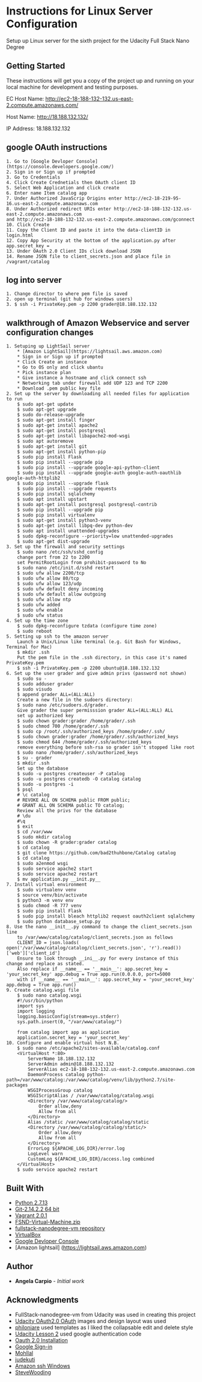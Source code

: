 # Instructions for Linux Server Configuration

Setup up Linux server for the sixth project for the Udacity Full Stack Nano Degree

## Getting Started
These instructions will get you a copy of the project up and running on your local machine for development and testing purposes.

EC Host Name: http://ec2-18-188-132-132.us-east-2.compute.amazonaws.com/

Host Name: http://18.188.132.132/

IP Address: 18.188.132.132

## google OAuth instructions

```
1. Go to [Google Devloper Console](https://console.developers.google.com/)
2. Sign in or Sign up if prompted
3. Go to Credentials
4. Click Create Crednetials then OAuth client ID
5. Select Web Application and click create
6. Enter name Item catalog app
7. Under Authorized JavaScrip Origins enter http://ec2-18-219-95-16.us-east-2.compute.amazonaws.com
8. Under Authorized redirect URIs enter http://ec2-18-188-132-132.us-east-2.compute.amazonaws.com 
and http://ec2-18-188-132-132.us-east-2.compute.amazonaws.com/gconnect
10. Click Create
11. Copy the Client ID and paste it into the data-clientID in login.html
12. Copy App Security at the bottom of the application.py after app.secret_key =
13. Under OAuth 2.0 Client IDs click download JSON
14. Rename JSON file to client_secrets.json and place file in /vagrant/catalog
```
## log into server
```
1. Change director to where pem file is saved
2. open up terminal (git hub for windows users)
3. $ ssh -i PrivateKey.pem -p 2200 grader@18.188.132.132
```

## walkthrough of Amazon Webservice and server configuration changes

```
1. Setuping up LightSail server
    * [Amazon LightSail](https://lightsail.aws.amazon.com)
    * Sign in or Sign up if prompted
    * Click Create an instance
    * Go to OS only and click ubantu
    * Pick instance plan
    * Give instance a hostname and click connect ssh
    * Networking tab under firewall add UDP 123 and TCP 2200
    * Download .pem public key file
2. Set up the server by downloading all needed files for application to run
    $ sudo apt-get update
    $ sudo apt-get upgrade
    $ sudo do-release-upgrade
    $ sudo apt-get install finger
    $ sudo apt-get install apache2
    $ sudo apt-get install postgresql
    $ sudo apt-get install libapache2-mod-wsgi
    $ sudo apt autoremove
    $ sudo apt-get install git
    $ sudo apt-get install python-pip
    $ sudo pip install Flask
    $ sudo pip install --upgrade pip
    $ sudo pip install --upgrade google-api-python-client
    $ sudo pip install --upgrade google-auth google-auth-oauthlib google-auth-httplib2
    $ sudo pip install --upgrade flask
    $ sudo pip install --upgrade requests
    $ sudo pip install sqlalchemy
    $ sudo apt install upstart
    $ sudo apt-get install postgresql postgresql-contrib
    $ sudo pip install --upgrade pip
    $ sudo pip install virtualenv
    $ sudo apt-get install python3-venv
    $ sudo apt-get install libpq-dev python-dev
    $ sudo apt install unattended-upgrades
    $ sudo dpkg-reconfigure --priority=low unattended-upgrades
    $ sudo apt-get dist-upgrade
3. Set up the firewall and security settings
    $ sudo nano /etc/ssh/sshd_config 
    change port from 22 to 2200 
    set PermitRootLogin from prohibit-password to No
    $ sudo nano /etc/init.d/sshd restart
    $ sudo ufw allow 2200/tcp
    $ sudo ufw allow 80/tcp
    $ sudo ufw allow 123/udp
    $ sudo ufw default deny incoming
    $ sudo ufw default allow outgoing
    $ sudo ufw allow ntp
    $ sudo ufw added
    $ sudo ufw enable
    $ sudo ufw status
4. Set up the time zone
    $ sudo dpkg-reconfigure tzdata (configure time zone)
    $ sudo reboot
5. Setting up ssh to the amazon server
    Launch a Unix/Linux like terminal (e.g. Git Bash for Windows, Terminal for Mac)
    $ mkdir .ssh
    Put the pem file in the .ssh directory, in this case it's named PrivateKey.pem
    $ ssh -i PrivateKey.pem -p 2200 ubuntu@18.188.132.132
6. Set up the user grader and give admin privs (password not shown)
    $ sudo su -
    $ sudo adduser grader
    $ sudo visudo
    $ append grader	ALL=(ALL:ALL) 
    Create a new file in the sudoers directory: 
    $ sudo nano /etc/sudoers.d/grader. 
    Give grader the super permisssion grader ALL=(ALL:ALL) ALL
    set up authorized key
    $ sudo chown grader:grader /home/grader/.ssh
    $ sudo chmod 700 /home/grader/.ssh
    $ sudo cp /root/.ssh/authorized_keys /home/grader/.ssh/
    $ sudo chown grader:grader /home/grader/.ssh/authorized_keys
    $ sudo chmod 644 /home/grader/.ssh/authorized_keys
    remove everything before ssh-rsa so grader isn't stopped like root
    $ sudo nano /home/grader/.ssh/authorized_keys
    $ su - grader
    $ mkdir .ssh
    Set up the database
    $ sudo -u postgres createuser -P catalog
    $ sudo -u postgres createdb -O catalog catalog
    $ sudo -u postgres -i
    $ psql
    # \c catalog
    # REVOKE ALL ON SCHEMA public FROM public;
    # GRANT ALL ON SCHEMA public TO catalog;
    Review all the privs for the database
    # \du
    #\q
    $ exit
    $ cd /var/www
    $ sudo mkdir catalog
    $ sudo chown -R grader:grader catalog
    $ cd catalog
    $ git clone https://github.com/bad2thuhbone/Catalog catalog
    $ cd catalog
    $ sudo a2enmod wsgi
    $ sudo service apache2 start
    $ sudo service apache2 restart
    $ mv application.py __init.py__
7. Install virtual environment
    $ sudo virtualenv venv
    $ source venv/bin/activate
    $ python3 -m venv env
    $ sudo chmod -R 777 venv
    $ sudo pip install Flask
    $ sudo pip install bleach httplib2 request oauth2client sqlalchemy
    $ sudo python database_setup.py
8. Use the nano __init__.py command to change the client_secrets.json line 
    to /var/www/catalog/catalog/client_secrets.json as follows 
    CLIENT_ID = json.loads( open('/var/www/catalog/catalog/client_secrets.json', 'r').read())['web']['client_id'] 
    Ensure to look through __ini__.py for every instance of this change and replace as stated. 
    Also replace if __name__ == '__main__': app.secret_key = 'your_secret_key' app.debug = True app.run(0.0.0.0, port=5000 
    with if __name__ == '__main__': app.secret_key = 'your_secret_key' app.debug = True app.run()
9. Create catalog.wsgi file
    $ sudo nano catalog.wsgi
    #!/usr/bin/python
    import sys
    import logging
    logging.basicConfig(stream=sys.stderr)
    sys.path.insert(0, "/var/www/catalog/")

    from catalog import app as application
    application.secret_key = 'your_secret_key'
10. Configure and enable virtual host N.B.
    $ sudo nano /etc/apache2/sites-available/catalog.conf
    <VirtualHost *:80>
        ServerName 18.188.132.132
        ServerAdmin admin@18.188.132.132
        ServerAlias ec2-18-188-132-132.us-east-2.compute.amazonaws.com
        DaemonProcess catalog python-path=/var/www/catalog:/var/www/catalog/venv/lib/python2.7/site-packages
        WSGIProcessGroup catalog
        WSGIScriptAlias / /var/www/catalog/catalog.wsgi
        <Directory /var/www/catalog/catalog/>
            Order allow,deny
            Allow from all
        </Directory>
        Alias /static /var/www/catalog/catalog/static
        <Directory /var/www/catalog/catalog/static/>
            Order allow,deny
            Allow from all
        </Directory>
        ErrorLog ${APACHE_LOG_DIR}/error.log
        LogLevel warn
        CustomLog ${APACHE_LOG_DIR}/access.log combined
    </VirtualHost>
    $ sudo service apache2 restart

```

## Built With
* [Python 2.7.13](https://www.python.org/downloads/)
* [Git-2.14.2.2 64 bit](git-scm.com)
* [Vagrant 2.0.1](https://www.vagrantup.com/downloads.html)
* [FSND-Virtual-Machine.zip](https://d17h27t6h515a5.cloudfront.net/topher/2017/August/59822701_fsnd-virtual-machine/fsnd-virtual-machine.zip)
* [fullstack-nanodegree-vm repository](https://github.com/udacity/fullstack-nanodegree-vm)
* [VirtualBox](https://www.virtualbox.org/)
* [Google Devloper Console](https://console.developers.google.com/)
* [Amazon lightsail] (https://lightsail.aws.amazon.com)

## Author
* **Angela Carpio** - *Initial work*

## Acknowledgments
* FullStack-nanodegree-vm from Udacity was used in creating this project
* [Udacity OAuth2.0 OAuth](https://github.com/udacity/OAuth2.0) images and design layout was used
* [philoniare](https://github.com/philoniare/Item-Catalog) used templates as I liked the collapsable edit and delete style
* [Udacity Lesson 2](https://github.com/udacity/ud330/blob/master/Lesson2/step5/project.py) used google authentication code
* [Oauth 2.0 Installation](https://developers.google.com/api-client-library/python/auth/web-app)
* [Google Sign-in](https://developers.google.com/identity/sign-in/web/)
* [Mohllal](https://github.com/Mohllal/udacity-fsnd/tree/master/p7-linux-server-configuration)
* [judekuti](https://github.com/judekuti/Linux-Configuration)
* [Amazon ssh Windows](https://docs.aws.amazon.com/codecommit/latest/userguide/setting-up-ssh-windows.html)
* [SteveWooding](https://github.com/SteveWooding/fullstack-nanodegree-linux-server-config)
